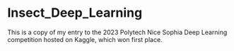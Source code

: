 # Insect_Deep_Learning
This is a copy of my entry to the 2023 Polytech Nice Sophia Deep Learning competition hosted on Kaggle, which won first place.
